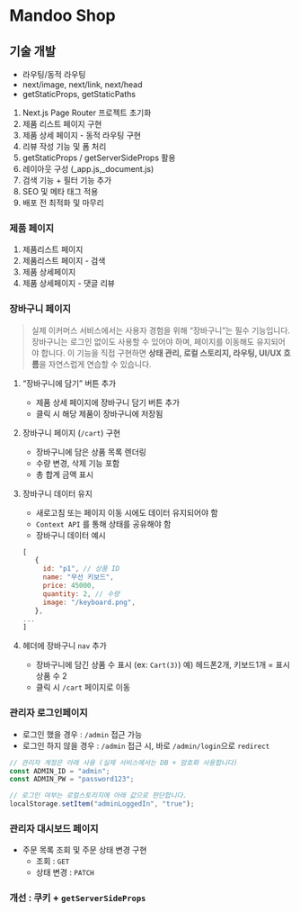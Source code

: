 # Mandoo Shop

## 기술 개발

- 라우팅/동적 라우팅
- next/image, next/link, next/head
- getStaticProps, getStaticPaths

1. Next.js Page Router 프로젝트 초기화
2. 제품 리스트 페이지 구현
3. 제품 상세 페이지 - 동적 라우팅 구현
4. 리뷰 작성 기능 및 폼 처리
5. getStaticProps / getServerSideProps 활용
6. 레이아웃 구성 (\_app.js,\_document.js)
7. 검색 기능 + 필터 기능 추가
8. SEO 및 메타 태그 적용
9. 배포 전 최적화 및 마무리

### 제품 페이지

1. 제품리스트 페이지
2. 제품리스트 페이지 - 검색
3. 제품 상세페이지
4. 제품 상세페이지 - 댓글 리뷰

### 장바구니 페이지

> 실제 이커머스 서비스에서는 사용자 경험을 위해 “장바구니”는 필수 기능입니다.
> 장바구니는 로그인 없이도 사용할 수 있어야 하며, 페이지를 이동해도 유지되어야 합니다.
> 이 기능을 직접 구현하면 **상태 관리, 로컬 스토리지, 라우팅, UI/UX 흐름**을 자연스럽게 연습할 수 있습니다.

1. “장바구니에 담기” 버튼 추가
   - 제품 상세 페이지에 장바구니 담기 버튼 추가
   - 클릭 시 해당 제품이 장바구니에 저장됨
2. 장바구니 페이지 (`/cart`) 구현
   - 장바구니에 담은 상품 목록 렌더링
   - 수량 변경, 삭제 기능 포함
   - 총 합계 금액 표시
3. 장바구니 데이터 유지

   - 새로고침 또는 페이지 이동 시에도 데이터 유지되어야 함
   - `Context API` 를 통해 상태를 공유해야 함
   - 장바구니 데이터 예시

   ```javascript
   [
      {
        id: "p1", // 상품 ID
        name: "무선 키보드",
        price: 45000,
        quantity: 2, // 수량
        image: "/keyboard.png",
      },
   ...
   ]
   ```

4. 헤더에 장바구니 `nav` 추가
   - 장바구니에 담긴 상품 수 표시 (ex: `Cart(3)`)
     예) 헤드폰2개, 키보드1개 = 표시 상품 수 2
   - 클릭 시 `/cart` 페이지로 이동

### 관리자 로그인페이지

- 로그인 했을 경우 : `/admin` 접근 가능
- 로그인 하지 않을 경우 : `/admin` 접근 시, 바로 `/admin/login`으로 `redirect`

```javascript
// 관리자 계정은 아래 사용 (실제 서비스에서는 DB + 암호화 사용합니다)
const ADMIN_ID = "admin";
const ADMIN_PW = "password123";

// 로그인 여부는 로컬스토리지에 아래 값으로 판단합니다.
localStorage.setItem("adminLoggedIn", "true");
```

### 관리자 대시보드 페이지

- 주문 목록 조회 및 주문 상태 변경 구현
  - 조회 : `GET`
  - 상태 변경 : `PATCH`

### 개선 : 쿠키 + `getServerSideProps`
